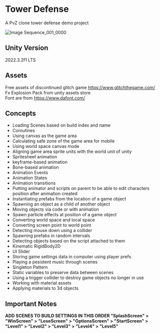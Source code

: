 # Tower Defense
A PvZ clone tower defense demo project

![Image Sequence_001_0000](https://github.com/sinamhdn/unity-tower-defense/assets/34884156/3833ed03-0147-49f6-86e6-a6b31431548f)

## Unity Version
2022.3.2f1 LTS

## Assets
Free assets of discontinued glitch game https://www.glitchthegame.com/ \
Fx Explosion Pack from unity assets store \
Font are from https://www.dafont.com/ 

## Concepts
- Loading Scenes based on build index and name
- Coroutines
- Using canvas as the game area
- Calculating safe zone of the game area for mobile
- Using world space canvas mode
- Aligning game area sprite units with the world unit of unity
- Spritesheet animation
- keyframe-based animation
- Bone-based animation
- Animation Events
- Animation States
- Animation transitions
- Putting animator and scripts on parent to be able to edit characters position after animation created
- Instantiating prefabs from the location of a game object
- Spawning an object as a child of another object
- Moving objects via code or with animation
- Spawn particle effects at position of a game object
- Converting world space and local space
- Converting screen point to world point
- Detecting mouse down using a collider
- Spawning prefabs in random intervals
- Detecting objects based on the script attached to them
- Kinematic RigidBody2D
- UI Slider
- Storing game settings data in computer using player prefs
- Playing a pesistent music through scenes
- Singleton Pattern
- Static variables to preserve data between scenes
- Using a trigger collider to destroy game objects no longer in use
- Working with material assets
- Applying materials to 3d objects

## Important Notes
**ADD SCENES TO BUILD SETTINGS IN THIS ORDER "SplashScreen" > "WinScreen" > "LoseScreen" > "OptionsScreen" > "StartScreen" > "Level1" > "Level2" > "Level3" > "Level4" > "Level5"**
